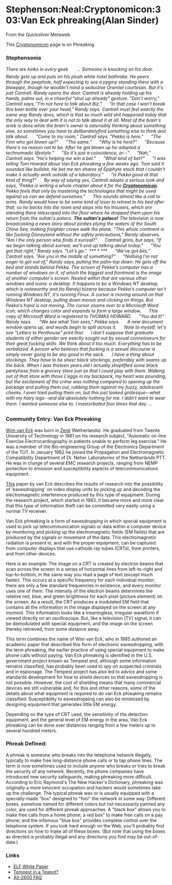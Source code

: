 
# Stephenson:Neal:Cryptonomicon:303:Van Eck phreaking(Alan Sinder)

From the Quicksilver Metaweb.

This [Cryptonomicon](/cryptonomicon) page is on Phreaking

### Stephensonia


*There are kinks in every geek 
     ... Someone is knocking on his door. Randy gets up and puts on his plush white hotel bathrobe. He peers through the peephole, half expecting to see a pygmy standing there with a blowpipe, though he wouldn't mind a seductive Oriental courtesan. But it's just Cantrell. Randy opens the door. Cantrell is already holding up his hands, palms out, in a cheerful "shut up already" gesture. "Don't worry," Cantrell says, "I'm not here to talk about Biz."
     "In that case I won't break this beer bottle over your head," Randy says. Cantrell must feel exactly the same way Randy does, which is that so much wild shit happened today that the only way to deal with it is not to talk about it at all. Most of the brain's work is done while the brain's owner is ostensibly thinking about something else, so sometimes you have to deliberatelyfind something else to think and talk about.
     "Come to my room," Cantrell says. "Pekka is here."
     "The Finn who got blown up?"
     "The same."
     "Why is he here?"
     "Because there's no reason not to be. After he got blown up he adopted a technomadic lifestyle."
     "So it's just a coincidence, or--"
     "Nah," Cantrell says. "He's helping me win a bet."
     "What kind of bet?"
     "I was telling Tom Howard about Van Eck phreaking a few weeks ago. Tom said it sounded like bullshit. He bet me ten shares of Epiphyte stock that I couldn't make it actually work outside of a laboratory."
     "Is Pekka good at that kind of thing?"
     By way of saying yes, Cantrell adopts a serious look and says, "Pekka is writing a whole chapter about it for the **[Cryptonomicon](/cryptonomicon)**. Pekka feels that only by mastering the technologies that might be used against us can we defend ourselves."
     This sounds almost like a call to arms. Randy would have to be some kind of loser to retreat to his bed after that, so he backs into the room and steps into his trousers, which are standing there telescoped into the floor where he dropped them upon his return from the sultan's palace. **The sultan's palace!** The television is now broadcasting a news story about pirates plying the waters of the South China Sea, making freighter crews walk the plank. "This whole continent is like fucking Disneyland without the safety precautions," Randy observes. "Am I the only person who finds it surreal?"
     Cantrell grins, but says, "If we begin talking about surreal, we'll end up talking about today."
     "You got that right," Randy says. "Let's go."
 *** * ***
     "We've got bits," Cantrell says. "Are you in the middle of something?"
     "Nothing I'm not eager to get out of," Randy says, putting the palm-top down. He gets off the bed and stands behind Pekka. The screen of Pekka's computer has a number of windows on it, of which the biggest and frontmost is the image of another computer's screen. Nested within that are various other windows and icons: a desktop. It happens to be a Windows NT desktop, which is noteworthy and (to Randy) bizarre because Pekka's computer isn't running Windows NT, it's running Finux. A cursor is moving around on that Windows NT desktop, pulling down menus and clicking on things. But Pekka's hand is not moving. The cursor zooms over to a Microsoft Word icon, which changes color and expands to form a large window.
     This copy of Microsoft Word is registered to THOMAS HOWARD.
     "You did it!" Randy says.
     "We see what Tom sees," Pekka says.
     A new document window opens up, and words begin to spill across it.
     Note to myself: let's see "Letters to Penthouse" print this!
     I don't suppose that graduate students of either gender are exactly sought out by sexual connoisseurs for their great fucking skills. We think about it too much. Everything has to be verbalized. A person who believes that fucking is a sexual discourse is simply never going to be any good in the sack.
     I have a thing about stockings. They have to be sheer black stockings, preferably with seams up the back. When I was thirteen years old I actually shoplifted some black pantyhose from a grocery store just so that I could play with them. Walking out of that store with those L'eggs in my backpack, my heart was pounding, but the excitement of the crime was nothing compared to opening up the package and pulling them out, rubbing them against my fuzzy, adolescent cheeks. I even tried pulling them on, but this just looked grotesque--what with my hairy legs--and did absolutely nothing for me. I didn't want to wear them. I wanted someone else to. I masturbated four times that day. ...*
### Community Entry: Van Eck Phreaking


[Wim van Eck](/) was born in [Zeist](/) (Netherlands). He graduated from Twente University of Technology in 1981 on his research subject, "Automatic on-line Exercise Electrocardiography in patients unable to perform leg exercise." He was a member of the Bio-engineering Group of the Electronics Department of the TUT. In January 1982 he joined the Propagation and Electromagnetic Compatibility Department of Dr. Neher Laboratories of the Netherlands PTT. He was in charge of several EMC research projects, ranging from NEMP protection to emission and susceptibility aspects of telecommunications equipment.

[This](/http-jya-com-emr-pdf) paper by van Eck describes the results of research into the possibility of 'eavesdropping' on video display units by picking up and decoding the electromagnetic interference produced by this type of equipment. During the research project, which started in 1983, it became more and more clear that this type of information theft can be committed very easily using a normal TV receiver.

Van Eck phreaking is a form of eavesdropping in which special equipment is used to pick up telecommunication signals or data within a computer device by monitoring and picking up the electromagnetic fields (EM fields) that are produced by the signals or movement of the data. This electromagnetic radiation is present in, and with the proper equipment, can be captured from computer displays that use cathode ray tubes (CRTs), from printers, and from other devices.

Here is an example: The image on a CRT is created by electron beams that scan across the screen in a series of horizontal lines from left-to-right and top-to-bottom, in the same way you read a page of text (except much faster). This occurs at a specific frequency for each individual monitor; there are only a few standard frequencies in existence, and every monitor uses one of them. The intensity of the electron beams determines the relative red, blue, and green brightness for each pixel (picture element) on the screen. As a result, the CRT produces a modulated EM field that contains all the information in the image displayed on the screen at any moment. This information looks like a meaningless, irregular waveform if viewed directly on an oscilloscope. But, like a television (TV) signal, it can be demodulated with special equipment, and the image on the screen thereby retrieved, from some distance away.

This term combines the name of Wim van Eck, who in 1985 authored an academic paper that described this form of electronic eavesdropping, with the term phreaking, the earlier practice of using special equipment to make phone calls without paying. Van Eck phreaking is identified in the U.S. government project known as Tempest and, although some information remains classified, has probably been used to spy on suspected criminals and in espionage. The Tempest project has also led to advice and some standards development for how to shield devices so that eavesdropping is not possible. However, the cost of shielding means that many commercial devices are still vulnerable and, for this and other reasons, some of the details about what equipment is required to do van Eck phreaking remains classified. Susceptibility to eavesdropping can also be minimized by designing equipment that generates little EM energy.

Depending on the type of CRT used, the sensitivity of the detection equipment, and the general level of EM energy in the area, Van Eck phreaking can be done over distances ranging from a few meters up to several hundred meters.

### Phreak Defined:


A phreak is someone who breaks into the telephone network illegally, typically to make free long-distance phone calls or to tap phone lines. The term is now sometimes used to include anyone who breaks or tries to break the security of any network. Recently, the phone companies have introduced new security safeguards, making phreaking more difficult.
According to Eric Raymond's The New Hacker's Dictionary, phreaking was originally a more innocent occupation and hackers would sometimes take up the challenge. The typical phreak was or is usually equipped with a specially-made "box" designed to "fool" the network in some way. Different boxes, somehow named for different colors but not necessarily painted any color, are used for different phreak approaches. A "black box" allows you to make free calls from a home phone; a red box" to make free calls on a pay phone; and the infamous "blue box" provides complete control over the telephone system. If you look hard enough on the Web, you'll probably find directions on how to make all of these boxes. (But note that using the boxes as directed is probably illegal and any directions you find may be out-of-date.) 

### Links


* [ELF White Paper](/http-jya-com-emr-pdf)
* [Tempest in a Teapot?](/http-www-wired-com-news-politics-0-1283-32097-00-html)
* [Alt-2600 FAQ](/http-project-cyberpunk-ru-idb-alt-2600-faq-html)
